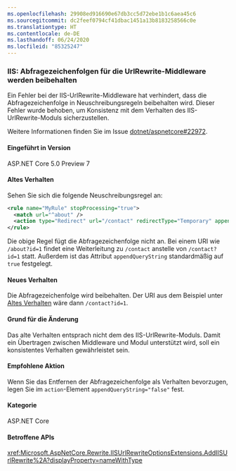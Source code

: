 ```yaml
---
ms.openlocfilehash: 29908ed916690e67db3cc5d72ebe1b1c6aea45c6
ms.sourcegitcommit: dc2feef0794cf41dbac1451a13b8183258566c0e
ms.translationtype: HT
ms.contentlocale: de-DE
ms.lasthandoff: 06/24/2020
ms.locfileid: "85325247"
---
```

### <a name="iis-urlrewrite-middleware-query-strings-are-preserved"></a>IIS: Abfragezeichenfolgen für die UrlRewrite-Middleware werden beibehalten

Ein Fehler bei der IIS-UrlRewrite-Middleware hat verhindert, dass die Abfragezeichenfolge in Neuschreibungsregeln beibehalten wird. Dieser Fehler wurde behoben, um Konsistenz mit dem Verhalten des IIS-UrlRewrite-Moduls sicherzustellen.

Weitere Informationen finden Sie im Issue [dotnet/aspnetcore#22972](https://github.com/dotnet/aspnetcore/issues/22972).

#### <a name="version-introduced"></a>Eingeführt in Version

ASP.NET Core 5.0 Preview 7

#### <a name="old-behavior"></a>Altes Verhalten

Sehen Sie sich die folgende Neuschreibungsregel an:

```xml
<rule name="MyRule" stopProcessing="true">
  <match url="^about" />
  <action type="Redirect" url="/contact" redirectType="Temporary" appendQueryString="true" />
</rule>
```

Die obige Regel fügt die Abfragezeichenfolge nicht an. Bei einem URI wie `/about?id=1` findet eine Weiterleitung zu `/contact` anstelle von `/contact?id=1` statt. Außerdem ist das Attribut `appendQueryString` standardmäßig auf `true` festgelegt.

#### <a name="new-behavior"></a>Neues Verhalten

Die Abfragezeichenfolge wird beibehalten. Der URI aus dem Beispiel unter [Altes Verhalten](#old-behavior) wäre dann `/contact?id=1`.

#### <a name="reason-for-change"></a>Grund für die Änderung

Das alte Verhalten entsprach nicht dem des IIS-UrlRewrite-Moduls. Damit ein Übertragen zwischen Middleware und Modul unterstützt wird, soll ein konsistentes Verhalten gewährleistet sein.

#### <a name="recommended-action"></a>Empfohlene Aktion

Wenn Sie das Entfernen der Abfragezeichenfolge als Verhalten bevorzugen, legen Sie im `action`-Element `appendQueryString="false"` fest.

#### <a name="category"></a>Kategorie

ASP.NET Core

#### <a name="affected-apis"></a>Betroffene APIs

<xref:Microsoft.AspNetCore.Rewrite.IISUrlRewriteOptionsExtensions.AddIISUrlRewrite%2A?displayProperty=nameWithType>

<!--

#### Affected APIs

`Overload:Microsoft.AspNetCore.Rewrite.IISUrlRewriteOptionsExtensions.AddIISUrlRewrite`

-->
